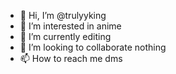 - 👋 Hi, I’m @trulyyking
- 👀 I’m interested in anime
- 🌱 I’m currently editing
- 💞️ I’m looking to collaborate nothing
- 📫 How to reach me dms 

<!---
trulyyking/trulyyking is a ✨ special ✨ repository because its `README.md` (this file) appears on your GitHub profile.
You can click the Preview link to take a look at your changes.
--->
